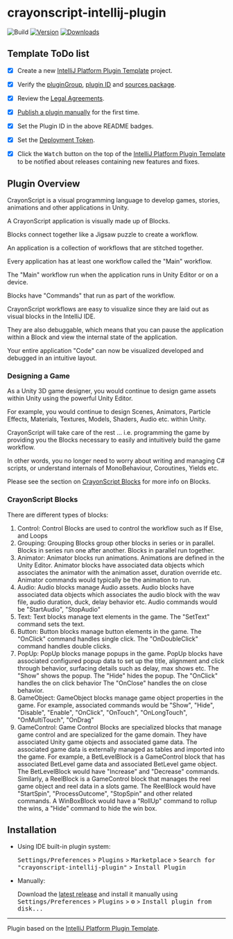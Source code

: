# crayonscript-intellij-plugin

![Build](https://github.com/CrayonScript/crayonscript-intellij-plugin/workflows/Build/badge.svg)
[![Version](https://img.shields.io/jetbrains/plugin/v/16582-crayonscript.svg)](https://plugins.jetbrains.com/plugin/16582-crayonscript)
[![Downloads](https://img.shields.io/jetbrains/plugin/d/16582-crayonscript.svg)](https://plugins.jetbrains.com/plugin/16582-crayonscript)

## Template ToDo list
- [x] Create a new [IntelliJ Platform Plugin Template][template] project.
- [x] Verify the [pluginGroup](/gradle.properties), [plugin ID](/src/main/resources/META-INF/plugin.xml) and [sources package](/src/main/kotlin).
- [x] Review the [Legal Agreements](https://plugins.jetbrains.com/docs/marketplace/legal-agreements.html).
- [x] [Publish a plugin manually](https://plugins.jetbrains.com/docs/intellij/publishing-plugin.html?from=IJPluginTemplate) for the first time.
- [x] Set the Plugin ID in the above README badges.
- [x] Set the [Deployment Token](https://plugins.jetbrains.com/docs/marketplace/plugin-upload.html).
- [x] Click the <kbd>Watch</kbd> button on the top of the [IntelliJ Platform Plugin Template][template] to be notified about releases containing new features and fixes.


## Plugin Overview

<!-- Plugin description -->

CrayonScript is a visual programming language to develop games, stories, animations and other applications in Unity.

A CrayonScript application is visually made up of Blocks.

Blocks connect together like a Jigsaw puzzle to create a workflow.

An application is a collection of workflows that are stitched together. 

Every application has at least one workflow called the "Main" workflow.

The "Main" workflow run when the application runs in Unity Editor or on a device.

Blocks have "Commands" that run as part of the workflow.

CrayonScript workflows are easy to visualize since they are laid out as visual blocks in the IntelliJ IDE.

They are also debuggable, which means that you can pause the application within a Block and view the internal state of the application.

Your entire application "Code" can now be visualized developed and debugged in an intuitive layout.

### Designing a Game

As a Unity 3D game designer, you would continue to design game assets within Unity using the powerful Unity Editor.

For example, you would continue to design Scenes, Animators, Particle Effects, Materials, Textures, Models, Shaders, Audio etc. within Unity.

CrayonScript will take care of the rest ... i.e. programming the game by providing you the Blocks necessary to easily and intuitively build the game workflow.

In other words, you no longer need to worry about writing and managing C# scripts, or understand internals of MonoBehaviour, Coroutines, Yields etc.
   
Please see the section on [CrayonScript Blocks](#crayonscript-blocks) for more info on Blocks.

<!-- Plugin description end -->

### CrayonScript Blocks

There are different types of blocks:

1. Control: Control Blocks are used to control the workflow such as If Else, and Loops
2. Grouping: Grouping Blocks group other blocks in series or in parallel. Blocks in series run one after another. Blocks in parallel run together.
3. Animator: Animator blocks run animations. Animations are defined in the Unity Editor. 
   Animator blocks have associated data objects which associates the animator with the animation asset, duration override etc.
   Animator commands would typically be the animation to run.
4. Audio: Audio blocks manage Audio assets.
   Audio blocks have associated data objects which associates the audio block with the wav file, audio duration, duck, delay behavior etc.
   Audio commands would be "StartAudio", "StopAudio"
5. Text: Text blocks manage text elements in the game.
   The "SetText" command sets the text.
6. Button: Button blocks manage button elements in the game. 
   The "OnClick" command handles single click.
   The "OnDoubleClick" command handles double clicks.
7. PopUp: PopUp blocks manage popups in the game. 
   PopUp blocks have associated configured popup data to set up the title, alignment and click through behavior, surfacing details such as delay, max shows etc.
   The "Show" shows the popup.
   The "Hide" hides the popup.
   The "OnClick" handles the on click behavior
   The "OnClose" handles the on close behavior.
8. GameObject: GameObject blocks manage game object properties in the game.
   For example, associated commands would be "Show", "Hide", "Disable", "Enable", "OnClick", "OnTouch", "OnLongTouch", "OnMultiTouch", "OnDrag"
9. GameControl: Game Control Blocks are specialized blocks that manage game control and are specialized for the game domain. 
   They have associated Unity game objects and associated game data. 
   The associated game data is externally managed as tables and imported into the game. 
   For example, a BetLevelBlock is a GameControl block that has associated BetLevel game data and associated BetLevel game object.
   The BetLevelBlock would have "Increase" and "Decrease" commands.
   Similarly, a ReelBlock is a GameControl block that manages the reel game object and reel data in a slots game.
   The ReelBlock would have "StartSpin", "ProcessOutcome", "StopSpin" and other related commands.
   A WinBoxBlock would have a "RollUp" command to rollup the wins, a "Hide" command to hide the win box.

## Installation

- Using IDE built-in plugin system:
  
  <kbd>Settings/Preferences</kbd> > <kbd>Plugins</kbd> > <kbd>Marketplace</kbd> > <kbd>Search for "crayonscript-intellij-plugin"</kbd> >
  <kbd>Install Plugin</kbd>
  
- Manually:

  Download the [latest release](https://github.com/CrayonScript/crayonscript-intellij-plugin/releases/latest) and install it manually using
  <kbd>Settings/Preferences</kbd> > <kbd>Plugins</kbd> > <kbd>⚙️</kbd> > <kbd>Install plugin from disk...</kbd>


---
Plugin based on the [IntelliJ Platform Plugin Template][template].

[template]: https://github.com/JetBrains/intellij-platform-plugin-template
